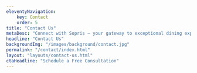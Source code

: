 ```yaml
---
eleventyNavigation:
    key: Contact
    order: 5
title: "Contact Us"
metaDesc: "Connect with Sopris – your gateway to exceptional dining experiences."
headline: "Contact Us"
backgroundImg: "/images/background/contact.jpg"
permalink: "/contact/index.html"
layout: "layouts/contact-us.html"
ctaHeadline: "Schedule a Free Consultation"
---
```

